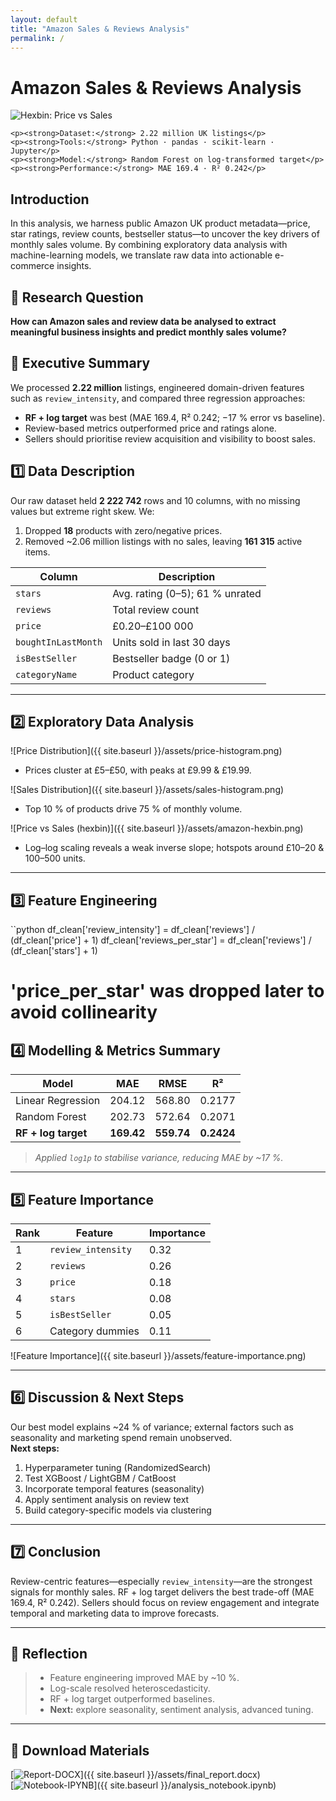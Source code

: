 ```yaml
---
layout: default
title: "Amazon Sales & Reviews Analysis"
permalink: /
---
```


# Amazon Sales & Reviews Analysis


  <img src="{{ site.baseurl }}/assets/amazon-hexbin.png" alt="Hexbin: Price vs Sales" />
  
    <p><strong>Dataset:</strong> 2.22 million UK listings</p>
    <p><strong>Tools:</strong> Python · pandas · scikit-learn · Jupyter</p>
    <p><strong>Model:</strong> Random Forest on log-transformed target</p>
    <p><strong>Performance:</strong> MAE 169.4 · R² 0.242</p>

## Introduction  
In this analysis, we harness public Amazon UK product metadata—price, star ratings, review counts, bestseller status—to uncover the key drivers of monthly sales volume. By combining exploratory data analysis with machine-learning models, we translate raw data into actionable e-commerce insights.

## 📖 Research Question  
**How can Amazon sales and review data be analysed to extract meaningful business insights and predict monthly sales volume?**

## 🚀 Executive Summary  
We processed **2.22 million** listings, engineered domain-driven features such as `review_intensity`, and compared three regression approaches:  
- **RF + log target** was best (MAE 169.4, R² 0.242; −17 % error vs baseline).  
- Review-based metrics outperformed price and ratings alone.  
- Sellers should prioritise review acquisition and visibility to boost sales.
## 1️⃣ Data Description  
Our raw dataset held **2 222 742** rows and 10 columns, with no missing values but extreme right skew. We:  
1. Dropped **18** products with zero/negative prices.  
2. Removed ~2.06 million listings with no sales, leaving **161 315** active items.  

| Column               | Description                       |
|----------------------|-----------------------------------|
| `stars`              | Avg. rating (0–5); 61 % unrated   |
| `reviews`            | Total review count                |
| `price`              | £0.20–£100 000                    |
| `boughtInLastMonth`  | Units sold in last 30 days        |
| `isBestSeller`       | Bestseller badge (0 or 1)         |
| `categoryName`       | Product category                  |

---

## 2️⃣ Exploratory Data Analysis  
![Price Distribution]({{ site.baseurl }}/assets/price-histogram.png)  
- Prices cluster at £5–£50, with peaks at £9.99 & £19.99.

![Sales Distribution]({{ site.baseurl }}/assets/sales-histogram.png)  
- Top 10 % of products drive 75 % of monthly volume.

![Price vs Sales (hexbin)]({{ site.baseurl }}/assets/amazon-hexbin.png)  
- Log–log scaling reveals a weak inverse slope; hotspots around £10–20 & 100–500 units.

---

## 3️⃣ Feature Engineering  

``python
df_clean['review_intensity']  = df_clean['reviews'] / (df_clean['price']   + 1)
df_clean['reviews_per_star']  = df_clean['reviews'] / (df_clean['stars']   + 1)
# 'price_per_star' was dropped later to avoid collinearity

## 4️⃣ Modelling & Metrics Summary  
| Model               | MAE      | RMSE     | R²       |
|---------------------|----------|----------|----------|
| Linear Regression   | 204.12   | 568.80   | 0.2177   |
| Random Forest       | 202.73   | 572.64   | 0.2071   |
| **RF + log target** | **169.42** | **559.74** | **0.2424** |

> *Applied `log1p` to stabilise variance, reducing MAE by ~17 %.*

---

## 5️⃣ Feature Importance  
| Rank | Feature            | Importance |
|------|--------------------|------------|
| 1    | `review_intensity` | 0.32       |
| 2    | `reviews`          | 0.26       |
| 3    | `price`            | 0.18       |
| 4    | `stars`            | 0.08       |
| 5    | `isBestSeller`     | 0.05       |
| 6    | Category dummies   | 0.11       |

![Feature Importance]({{ site.baseurl }}/assets/feature-importance.png)

---

## 6️⃣ Discussion & Next Steps  
Our best model explains ~24 % of variance; external factors such as seasonality and marketing spend remain unobserved.  
**Next steps:**  
1. Hyperparameter tuning (RandomizedSearch)  
2. Test XGBoost / LightGBM / CatBoost  
3. Incorporate temporal features (seasonality)  
4. Apply sentiment analysis on review text  
5. Build category-specific models via clustering

---

## 7️⃣ Conclusion  
Review-centric features—especially `review_intensity`—are the strongest signals for monthly sales. RF + log target delivers the best trade-off (MAE 169.4, R² 0.242). Sellers should focus on review engagement and integrate temporal and marketing data to improve forecasts.

---

## 📝 Reflection  
> - Feature engineering improved MAE by ~10 %.  
> - Log-scale resolved heteroscedasticity.  
> - RF + log target outperformed baselines.  
> - **Next:** explore seasonality, sentiment analysis, advanced tuning.

---

## 📄 Download Materials  
[![Report-DOCX](https://img.shields.io/badge/Report-DOCX-blue)]({{ site.baseurl }}/assets/final_report.docx)  
[![Notebook-IPYNB](https://img.shields.io/badge/Notebook-IPYNB-orange)]({{ site.baseurl }}/analysis_notebook.ipynb)

